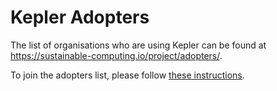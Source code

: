 # Kepler Adopters

The list of organisations who are using Kepler can be found at <https://sustainable-computing.io/project/adopters/>.

To join the adopters list, please follow [these instructions](https://sustainable-computing.io/project/contributing/).
